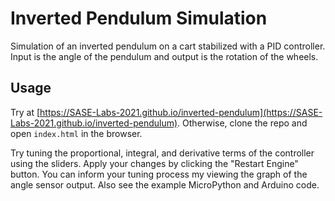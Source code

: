 # Inverted Pendulum Simulation

Simulation of an inverted pendulum on a cart stabilized with a PID controller. Input is the angle of the pendulum and output is the rotation of the wheels.

## Usage
Try at [https://SASE-Labs-2021.github.io/inverted-pendulum](https://SASE-Labs-2021.github.io/inverted-pendulum). Otherwise, clone the repo and open `index.html` in the browser. 

Try tuning the proportional, integral, and derivative terms of the controller using the sliders. Apply your changes by clicking the "Restart Engine" button. You can inform your tuning process my viewing the graph of the angle sensor output. Also see the example MicroPython and Arduino code.

